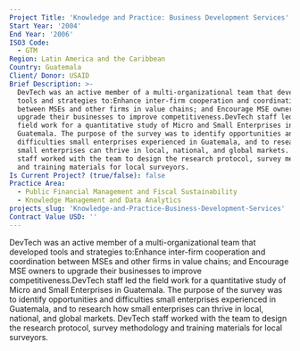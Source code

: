 ```yaml
---
Project Title: 'Knowledge and Practice: Business Development Services'
Start Year: '2004'
End Year: '2006'
ISO3 Code:
  - GTM
Region: Latin America and the Caribbean
Country: Guatemala
Client/ Donor: USAID
Brief Description: >-
  DevTech was an active member of a multi-organizational team that developed
  tools and strategies to:Enhance inter-firm cooperation and coordination
  between MSEs and other firms in value chains; and Encourage MSE owners to
  upgrade their businesses to improve competitiveness.DevTech staff led the
  field work for a quantitative study of Micro and Small Enterprises in
  Guatemala. The purpose of the survey was to identify opportunities and
  difficulties small enterprises experienced in Guatemala, and to research how
  small enterprises can thrive in local, national, and global markets. DevTech
  staff worked with the team to design the research protocol, survey methodology
  and training materials for local surveyors.
Is Current Project? (true/false): false
Practice Area:
  - Public Financial Management and Fiscal Sustainability
  - Knowledge Management and Data Analytics
projects_slug: 'Knowledge-and-Practice-Business-Development-Services'
Contract Value USD: ''
---
```

DevTech was an active member of a multi-organizational team that developed tools and strategies to:Enhance inter-firm cooperation and coordination between MSEs and other firms in value chains; and Encourage MSE owners to upgrade their businesses to improve competitiveness.DevTech staff led the field work for a quantitative study of Micro and Small Enterprises in Guatemala. The purpose of the survey was to identify opportunities and difficulties small enterprises experienced in Guatemala, and to research how small enterprises can thrive in local, national, and global markets. DevTech staff worked with the team to design the research protocol, survey methodology and training materials for local surveyors.
